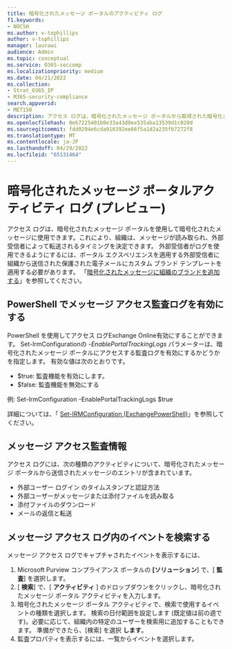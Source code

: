```yaml
---
title: 暗号化されたメッセージ ポータルのアクティビティ ログ
f1.keywords:
- NOCSH
ms.author: v-tophillips
author: v-tophillips
manager: laurawi
audience: Admin
ms.topic: conceptual
ms.service: O365-seccomp
ms.localizationpriority: medium
ms.date: 04/21/2022
ms.collection:
- Strat_O365_IP
- M365-security-compliance
search.appverid:
- MET150
description: アクセス ログは、暗号化されたメッセージ ポータルから取得された暗号化されたメッセージに対して使用できます。
ms.openlocfilehash: 0eb7225401b0e33a43d0ee535aba13539d1c020d
ms.sourcegitcommit: fdd0294e6cda916392ee66f5a1d2a235fb7272f8
ms.translationtype: MT
ms.contentlocale: ja-JP
ms.lasthandoff: 04/29/2022
ms.locfileid: "65131464"
---
```

# <a name="encrypted-message-portal-activity-log-preview"></a>暗号化されたメッセージ ポータルアクティビティ ログ (プレビュー)

アクセス ログは、暗号化されたメッセージ ポータルを使用して暗号化されたメッセージに使用できます。これにより、組織は、メッセージが読み取られ、外部受信者によって転送されるタイミングを決定できます。 外部受信者がログを使用できるようにするには、ポータル エクスペリエンスを適用する外部受信者に組織から送信された保護された電子メールにカスタム ブランド テンプレートを適用する必要があります。 「[暗号化されたメッセージに組織のブランドを追加する](add-your-organization-brand-to-encrypted-messages.md)」を参照してください。

## <a name="enabling-message-access-audit-logs-in-powershell"></a>PowerShell でメッセージ アクセス監査ログを有効にする

PowerShell を使用してアクセス ログExchange Online有効にすることができます。 Set-IrmConfigurationの *-EnablePortalTrackingLogs* パラメーターは、暗号化されたメッセージ ポータルにアクセスする監査ログを有効にするかどうかを指定します。 有効な値は次のとおりです。

- $true: 監査機能を有効にします。
- $false: 監査機能を無効にする

例: Set-IrmConfiguration -EnablePortalTrackingLogs $true

詳細については、「 [Set-IRMConfiguration (ExchangePowerShell)](/powershell/module/exchange/set-irmconfiguration)」を参照してください。

## <a name="message-access-audit-information"></a>メッセージ アクセス監査情報

アクセス ログには、次の種類のアクティビティについて、暗号化されたメッセージ ポータルから送信されたメッセージのエントリが含まれています。

- 外部ユーザー ログイン のタイムスタンプと認証方法
- 外部ユーザーがメッセージまたは添付ファイルを読み取る
- 添付ファイルのダウンロード
- メールの返信と転送

## <a name="search-for-events-in-the-message-access-logs"></a>メッセージ アクセス ログ内のイベントを検索する

メッセージ アクセス ログでキャプチャされたイベントを表示するには、

1. Microsoft Purview コンプライアンス ポータルの **[ソリューション**] で、[ **監査**] を選択します。
1. [ **検索**] で、[ **アクティビティ** ] のドロップダウンをクリックし、暗号化されたメッセージ ポータル アクティビティを入力します。
1. 暗号化されたメッセージ ポータル アクティビティで、検索で使用するイベントの種類を選択します。 検索の日付範囲を設定します (既定値は前の週です)。必要に応じて、組織内の特定のユーザーを検索用に追加することもできます。 準備ができたら、[検索] を選択 **します**。
1. 監査プロパティを表示するには、一覧からイベントを選択します。
